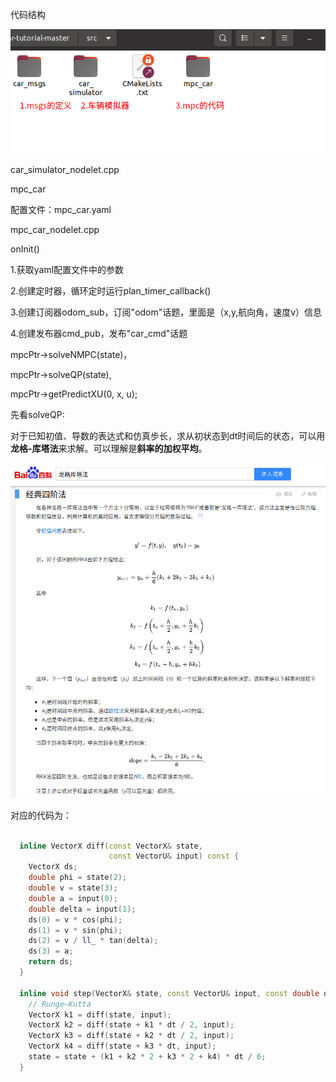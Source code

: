 代码结构

![image-20230815190745501](mpc_car_tutorial代码的详细学习和理解.assets/image-20230815190745501.png)

car_simulator_nodelet.cpp



mpc_car

配置文件：mpc_car.yaml

mpc_car_nodelet.cpp

onInit()

1.获取yaml配置文件中的参数

2.创建定时器，循环定时运行plan_timer_callback()

3.创建订阅器odom_sub，订阅"odom"话题，里面是（x,y,航向角，速度v）信息

4.创建发布器cmd_pub，发布"car_cmd"话题



mpcPtr->solveNMPC(state)，

mpcPtr->solveQP(state),

mpcPtr->getPredictXU(0, x, u);



先看solveQP:



对于已知初值、导数的表达式和仿真步长，求从初状态到dt时间后的状态，可以用**龙格-库塔法**来求解。可以理解是**斜率的加权平均**。

![image-20230815195438632](mpc_car_tutorial代码的详细学习和理解.assets/image-20230815195438632.png)



对应的代码为：

```c++

  inline VectorX diff(const VectorX& state,
                      const VectorU& input) const {
    VectorX ds;
    double phi = state(2);
    double v = state(3);
    double a = input(0);
    double delta = input(1);
    ds(0) = v * cos(phi);
    ds(1) = v * sin(phi);
    ds(2) = v / ll_ * tan(delta);
    ds(3) = a;
    return ds;
  }

  inline void step(VectorX& state, const VectorU& input, const double dt) const {
    // Runge–Kutta
    VectorX k1 = diff(state, input);
    VectorX k2 = diff(state + k1 * dt / 2, input);
    VectorX k3 = diff(state + k2 * dt / 2, input);
    VectorX k4 = diff(state + k3 * dt, input);
    state = state + (k1 + k2 * 2 + k3 * 2 + k4) * dt / 6;
  }
```















